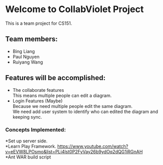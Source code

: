 # Welcome to CollabViolet Project
This is a team project for CS151.
## Team members:
* Bing Liang
* Paul Nguyen
* Ruiyang Wang

## Features will be accomplished:
* The collaborate features  
This means multiple people can edit a diagram.
* Login Features (Maybe)  
Because we need multiple people edit the same diagram.  
We need add user system to identify who can edited the diagram and keeping sync.  

### Concepts Implemented:
*Set up server side.  
*Learn Play Framework.
https://www.youtube.com/watch?v=eEVW8LPOsmo&list=PLj4lst0P2FyVay26b9ydOq2dQG1iRGnAH  
*Ant WAR build script
